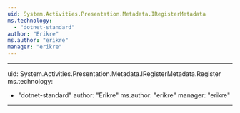 ```yaml
---
uid: System.Activities.Presentation.Metadata.IRegisterMetadata
ms.technology: 
  - "dotnet-standard"
author: "Erikre"
ms.author: "erikre"
manager: "erikre"
---
```


---
uid: System.Activities.Presentation.Metadata.IRegisterMetadata.Register
ms.technology: 
  - "dotnet-standard"
author: "Erikre"
ms.author: "erikre"
manager: "erikre"
---
